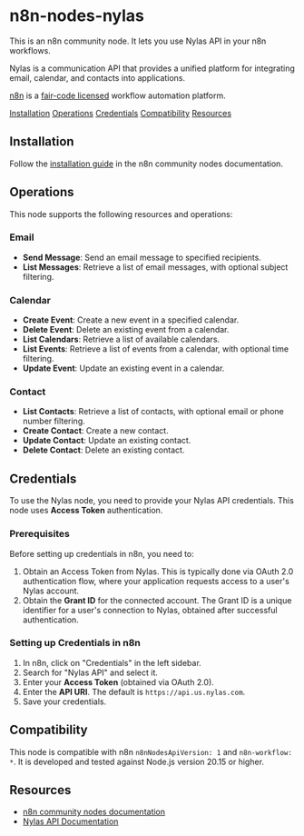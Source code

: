 # n8n-nodes-nylas

This is an n8n community node. It lets you use Nylas API in your n8n workflows.

Nylas is a communication API that provides a unified platform for integrating email, calendar, and contacts into applications.

[n8n](https://n8n.io/) is a [fair-code licensed](https://docs.n8n.io/reference/license/) workflow automation platform.

[Installation](#installation)
[Operations](#operations)
[Credentials](#credentials)
[Compatibility](#compatibility)
[Resources](#resources)

## Installation

Follow the [installation guide](https://docs.n8n.io/integrations/community-nodes/installation/) in the n8n community nodes documentation.

## Operations

This node supports the following resources and operations:

### Email
*   **Send Message**: Send an email message to specified recipients.
*   **List Messages**: Retrieve a list of email messages, with optional subject filtering.

### Calendar
*   **Create Event**: Create a new event in a specified calendar.
*   **Delete Event**: Delete an existing event from a calendar.
*   **List Calendars**: Retrieve a list of available calendars.
*   **List Events**: Retrieve a list of events from a calendar, with optional time filtering.
*   **Update Event**: Update an existing event in a calendar.

### Contact
*   **List Contacts**: Retrieve a list of contacts, with optional email or phone number filtering.
*   **Create Contact**: Create a new contact.
*   **Update Contact**: Update an existing contact.
*   **Delete Contact**: Delete an existing contact.

## Credentials

To use the Nylas node, you need to provide your Nylas API credentials. This node uses **Access Token** authentication.

### Prerequisites
Before setting up credentials in n8n, you need to:
1.  Obtain an Access Token from Nylas. This is typically done via OAuth 2.0 authentication flow, where your application requests access to a user's Nylas account.
2.  Obtain the **Grant ID** for the connected account. The Grant ID is a unique identifier for a user's connection to Nylas, obtained after successful authentication.

### Setting up Credentials in n8n
1.  In n8n, click on "Credentials" in the left sidebar.
2.  Search for "Nylas API" and select it.
3.  Enter your **Access Token** (obtained via OAuth 2.0).
4.  Enter the **API URI**. The default is `https://api.us.nylas.com`.
5.  Save your credentials.

## Compatibility

This node is compatible with n8n `n8nNodesApiVersion: 1` and `n8n-workflow: *`. It is developed and tested against Node.js version 20.15 or higher.

## Resources

*   [n8n community nodes documentation](https://docs.n8n.io/integrations/#community-nodes)
*   [Nylas API Documentation](https://developer.nylas.com/docs)
